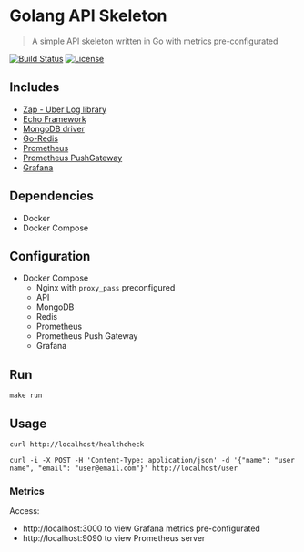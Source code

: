 # Golang API Skeleton
> A simple API skeleton written in Go with metrics pre-configurated


[![Build Status](https://travis-ci.org/michelaquino/golang_api_skeleton.svg?branch=master)](https://travis-ci.org/michelaquino/golang_api_skeleton)
[![License][license-image]][license-url]


## Includes
  - [Zap - Uber Log library](https://github.com/uber-go/zap)
  - [Echo Framework](https://github.com/labstack/echo)
  - [MongoDB driver](https://github.com/mongodb/mongo-go-driver)
  - [Go-Redis](github.com/go-redis/redis)
  - [Prometheus](https://github.com/prometheus) 
  - [Prometheus PushGateway](https://github.com/prometheus/pushgateway) 
  - [Grafana](https://grafana.com/) 

## Dependencies

- Docker
- Docker Compose

## Configuration
- Docker Compose
    - Nginx with `proxy_pass` preconfigured
    - API
    - MongoDB
    - Redis
    - Prometheus
    - Prometheus Push Gateway
    - Grafana

## Run
`make run`

## Usage
`curl http://localhost/healthcheck`

`curl -i -X POST -H 'Content-Type: application/json' -d '{"name": "user name", "email": "user@email.com"}' http://localhost/user`

### Metrics
Access:
- http://localhost:3000 to view Grafana metrics pre-configurated
- http://localhost:9090 to view Prometheus server

[license-image]: https://img.shields.io/badge/License-GPL3.0-blue.svg
[license-url]: LICENSE
[travis-image]: https://img.shields.io/travis/michelaquinoe/golang_api_skeleton/master.svg
[travis-url]: https://travis-ci.org/michelaquino/golang_api_skeleton
